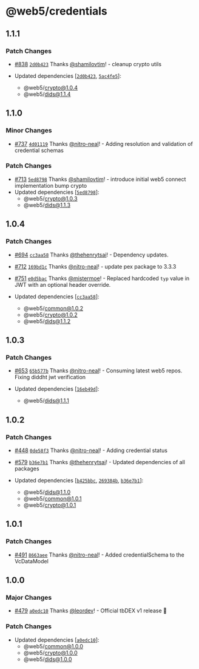 # @web5/credentials

## 1.1.1

### Patch Changes

- [#838](https://github.com/TBD54566975/web5-js/pull/838) [`2d0b423`](https://github.com/TBD54566975/web5-js/commit/2d0b423b90546c8d28735b600328c8a5937b57c8) Thanks [@shamilovtim](https://github.com/shamilovtim)! - cleanup crypto utils

- Updated dependencies [[`2d0b423`](https://github.com/TBD54566975/web5-js/commit/2d0b423b90546c8d28735b600328c8a5937b57c8), [`5ac4fe5`](https://github.com/TBD54566975/web5-js/commit/5ac4fe51a2a87a266e95c3db8215059ac2d38e77)]:
  - @web5/crypto@1.0.4
  - @web5/dids@1.1.4

## 1.1.0

### Minor Changes

- [#737](https://github.com/TBD54566975/web5-js/pull/737) [`4d01119`](https://github.com/TBD54566975/web5-js/commit/4d011194879abcf2375b463a317108bb6416583b) Thanks [@nitro-neal](https://github.com/nitro-neal)! - Adding resolution and validation of credential schemas

### Patch Changes

- [#713](https://github.com/TBD54566975/web5-js/pull/713) [`5ed8798`](https://github.com/TBD54566975/web5-js/commit/5ed87986e4f3fde25eff2691afb49011d4ba69ce) Thanks [@shamilovtim](https://github.com/shamilovtim)! - introduce initial web5 connect implementation
  bump crypto
- Updated dependencies [[`5ed8798`](https://github.com/TBD54566975/web5-js/commit/5ed87986e4f3fde25eff2691afb49011d4ba69ce)]:
  - @web5/crypto@1.0.3
  - @web5/dids@1.1.3

## 1.0.4

### Patch Changes

- [#694](https://github.com/TBD54566975/web5-js/pull/694) [`cc3aa58`](https://github.com/TBD54566975/web5-js/commit/cc3aa58069dd5465834b32174e3f840ddf782d60) Thanks [@thehenrytsai](https://github.com/thehenrytsai)! - Dependency updates.

- [#712](https://github.com/TBD54566975/web5-js/pull/712) [`169bd1c`](https://github.com/TBD54566975/web5-js/commit/169bd1c6b600b38f081fd01fbf8d4aae0d44acb1) Thanks [@nitro-neal](https://github.com/nitro-neal)! - update pex package to 3.3.3

- [#751](https://github.com/TBD54566975/web5-js/pull/751) [`e0d5bac`](https://github.com/TBD54566975/web5-js/commit/e0d5bac22e8a7106be08fa79795b3e9fb30b1c88) Thanks [@mistermoe](https://github.com/mistermoe)! - Replaced hardcoded `typ` value in JWT with an optional header override.

- Updated dependencies [[`cc3aa58`](https://github.com/TBD54566975/web5-js/commit/cc3aa58069dd5465834b32174e3f840ddf782d60)]:
  - @web5/common@1.0.2
  - @web5/crypto@1.0.2
  - @web5/dids@1.1.2

## 1.0.3

### Patch Changes

- [#653](https://github.com/TBD54566975/web5-js/pull/653) [`65b577b`](https://github.com/TBD54566975/web5-js/commit/65b577ba28ca01b9c209af9c8575c5690ca1c12b) Thanks [@nitro-neal](https://github.com/nitro-neal)! - Consuming latest web5 repos. Fixing diddht jwt verification

- Updated dependencies [[`16eb49d`](https://github.com/TBD54566975/web5-js/commit/16eb49d00ee45bd25fa62c370a5b729801581950)]:
  - @web5/dids@1.1.1

## 1.0.2

### Patch Changes

- [#448](https://github.com/TBD54566975/web5-js/pull/448) [`0de58f3`](https://github.com/TBD54566975/web5-js/commit/0de58f3c9547c0874e7bb49646232a0aae79a283) Thanks [@nitro-neal](https://github.com/nitro-neal)! - Adding credential status

- [#579](https://github.com/TBD54566975/web5-js/pull/579) [`b36e7b1`](https://github.com/TBD54566975/web5-js/commit/b36e7b1eabd7c99313d6f6adb335c5a6d085d83e) Thanks [@thehenrytsai](https://github.com/thehenrytsai)! - Updated dependencies of all packages

- Updated dependencies [[`b425bbc`](https://github.com/TBD54566975/web5-js/commit/b425bbc6bfedb44121d18b4f9d72f18cdd33ac00), [`269384b`](https://github.com/TBD54566975/web5-js/commit/269384b7b96635c1205419293df346bff9491a1b), [`b36e7b1`](https://github.com/TBD54566975/web5-js/commit/b36e7b1eabd7c99313d6f6adb335c5a6d085d83e)]:
  - @web5/dids@1.1.0
  - @web5/common@1.0.1
  - @web5/crypto@1.0.1

## 1.0.1

### Patch Changes

- [#491](https://github.com/TBD54566975/web5-js/pull/491) [`8663aee`](https://github.com/TBD54566975/web5-js/commit/8663aee7fc6c608b7e23dd2ec212c22573857d41) Thanks [@nitro-neal](https://github.com/nitro-neal)! - Added credentialSchema to the VcDataModel

## 1.0.0

### Major Changes

- [#479](https://github.com/TBD54566975/web5-js/pull/479) [`a0edc10`](https://github.com/TBD54566975/web5-js/commit/a0edc1085cd78fa0a57383a9919c71f4971d3aba) Thanks [@leordev](https://github.com/leordev)! - Official tbDEX v1 release 🎉

### Patch Changes

- Updated dependencies [[`a0edc10`](https://github.com/TBD54566975/web5-js/commit/a0edc1085cd78fa0a57383a9919c71f4971d3aba)]:
  - @web5/common@1.0.0
  - @web5/crypto@1.0.0
  - @web5/dids@1.0.0
